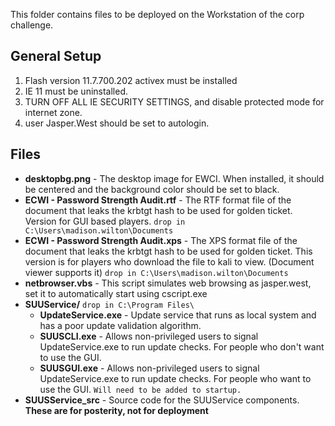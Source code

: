 This folder contains files to be deployed on the Workstation of the corp challenge.

## General Setup
1. Flash version 11.7.700.202 activex must be installed
2. IE 11 must be uninstalled.
3. TURN OFF ALL IE SECURITY SETTINGS, and disable protected mode for internet zone.
4. user Jasper.West should be set to autologin.

## Files
* **desktopbg.png** - The desktop image for EWCI. When installed, it should be centered and the background color should be set to black.
* **ECWI - Password Strength Audit.rtf** - The RTF format file of the document that leaks the krbtgt hash to be used for golden ticket. Version for GUI based players. `drop in C:\Users\madison.wilton\Documents`
* **ECWI - Password Strength Audit.xps** - The XPS format file of the document that leaks the krbtgt hash to be used for golden ticket. This version is for players who download the file to kali to view. (Document viewer supports it) `drop in C:\Users\madison.wilton\Documents`
* **netbrowser.vbs** - This script simulates web browsing as jasper.west, set it to automatically start using cscript.exe
* **SUUService/** `drop in C:\Program Files\`
  * **UpdateService.exe** - Update service that runs as local system and has a poor update validation algorithm.
  * **SUUSCLI.exe** - Allows non-privileged users to signal UpdateService.exe to run update checks. For people who don't want to use the GUI.
  * **SUUSGUI.exe** - Allows non-privileged users to signal UpdateService.exe to run update checks. For people who want to use the GUI. `Will need to be added to startup.`
* **SUUSService_src** - Source code for the SUUService components. **These are for posterity, not for deployment**
